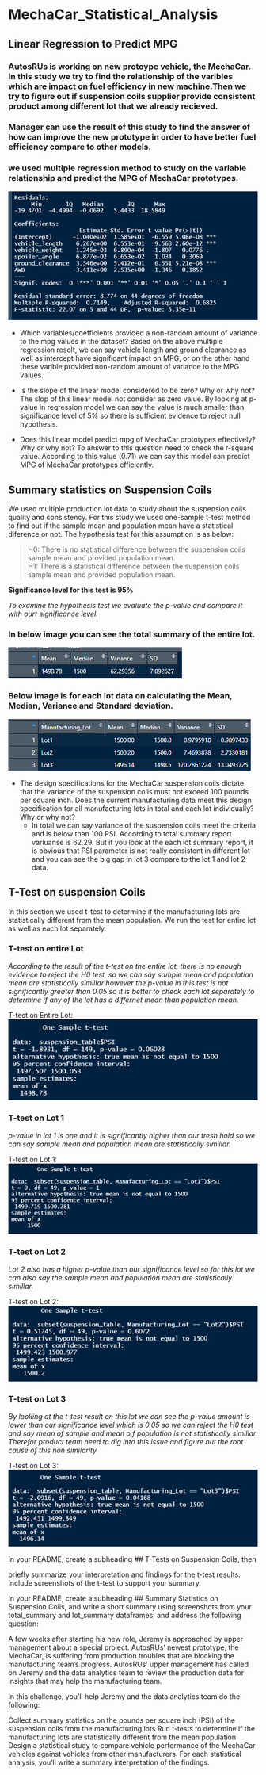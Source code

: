 # MechaCar_Statistical_Analysis
## Linear Regression to Predict MPG  
### AutosRUs is working on new protoype vehicle, the MechaCar. In this study we try to find the relationship of the varibles which are impact on fuel efficiency in new machine.Then we try to figure out if suspension coils supplier provide consistent product among different lot that we already recieved. 
### Manager can use the result of this study to find the answer of how can improve the new prototype in order to have better fuel efficiency compare to other models. 
### we used multiple regression method to study on the variable relationship and predict the MPG of MechaCar prototypes.

![Multiple_Regression](https://github.com/reza-ya57/MechaCar_Statistical_Analysis/blob/main/multiple_regression.png)
-  Which variables/coefficients provided a non-random amount of variance to the mpg values in the dataset?
Based on the above multiple regression resolt, we can say vehicle length and ground clearance as well as intercept have significant impact on MPG, or on the other hand these varible provided non-random amount of variance to the MPG values.

- Is the slope of the linear model considered to be zero? Why or why not?
The slop of this linear model not consider as zero value. By looking at p-value in regression model we can say the value is much smaller than significance level of 5% so there is sufficient evidence to reject null hypothesis.  

- Does this linear model predict mpg of MechaCar prototypes effectively? Why or why not?
To answer to this question need to check the r-square value. According to this value (0.71) we can say this model can predict MPG of MechaCar prototypes efficiently.

## Summary statistics on Suspension Coils
We used multiple production lot data to study about the suspension coils quality and consistency.
For this study we used one-sample t-test method to find out if the sample mean and population mean have a statistical diference or not. The hypothesis test for this assumption is as below:

> H0: There is no statistical difference between the suspension coils sample mean and provided population mean. <br>
> H1: There is a statistical difference between the suspension coils sample mean and provided population mean.

**Significance level for this test is 95%**

*To examine the hypothesis test we evaluate the p-value and compare it with ourt significance level.*

### In below image you can see the total summary of the entire lot.

![Total_Summary](https://github.com/reza-ya57/MechaCar_Statistical_Analysis/blob/main/Total_Summary.png)

### Below image is for each lot data on calculating the Mean, Median, Variance and Standard deviation. 

![Lot_Summary](https://github.com/reza-ya57/MechaCar_Statistical_Analysis/blob/main/lot_summary.png)

- The design specifications for the MechaCar suspension coils dictate that the variance of the suspension coils must not exceed 100 pounds per square inch. Does the current manufacturing data meet this design specification for all manufacturing lots in total and each lot individually? Why or why not? <br>
  -  In total we can say variance of the suspension coils meet the criteria and is below than 100 PSI. According to total summary report variuanse is 62.29. But if you look at the each lot summary report, it is obvious that PSI parameter is not really consistent in different lot and you can see the big gap in lot 3 compare to the lot 1 and lot 2 data. 

## T-Test on suspension Coils
In this section we used t-test to determine if the manufacturing lots are statistically different from the mean population.
We run the test for entire lot as well as each lot separately.

### T-test on entire Lot 
*According to the result of the t-test on the entire lot, there is no enough evidence to reject the H0 test, so we can say sample mean and population mean are statistically simillar however the p-value in this test is not significantly greater than 0.05 so it is better to check each lot separately to determine if any of the lot has a differnet mean than population mean.*

T-test on Entire Lot: <br>
![t_test_total](https://github.com/reza-ya57/MechaCar_Statistical_Analysis/blob/main/t_test_total.png)

### T-test on Lot 1
*p-value in lot 1 is one and it is significantly higher than our tresh hold so we can say sample mean and population mean are statistically simillar.*

T-test on Lot 1: <br>
![t_test_lot1](https://github.com/reza-ya57/MechaCar_Statistical_Analysis/blob/main/t_test_Lot1.png)

### T-test on Lot 2
*Lot 2 also has a higher p-value than our significance level so for this lot we can also say the sample mean and population mean are statistically simillar.*

T-test on Lot 2: <br>
![t_test_lot2](https://github.com/reza-ya57/MechaCar_Statistical_Analysis/blob/main/t_test_Lot2.png)

### T-test on Lot 3
*By looking at the t-test result on this lot we can see the p-value amount is lower than our significance level which is 0.05 so we can reject the H0 test and say mean of sample and mean o f population is not statistically simillar. Therefor product team need to dig into this issue and figure out the root cause of this non similarity*

T-test on Lot 3: <br>
![t_test_lot3](https://github.com/reza-ya57/MechaCar_Statistical_Analysis/blob/main/t_test_Lot3.png)


In your README, create a subheading ## T-Tests on Suspension Coils, then 

briefly summarize your interpretation and findings for the t-test results. Include screenshots of the t-test to support your summary.


In your README, create a subheading ## Summary Statistics on Suspension Coils, and write a short summary using screenshots from your total_summary and lot_summary dataframes, and address the following question:




A few weeks after starting his new role, Jeremy is approached by upper management about a special project. AutosRUs’ newest prototype, the MechaCar, is suffering from production troubles that are blocking the manufacturing team’s progress. AutosRUs’ upper management has called on Jeremy and the data analytics team to review the production data for insights that may help the manufacturing team.

In this challenge, you’ll help Jeremy and the data analytics team do the following:


Collect summary statistics on the pounds per square inch (PSI) of the suspension coils from the manufacturing lots
Run t-tests to determine if the manufacturing lots are statistically different from the mean population
Design a statistical study to compare vehicle performance of the MechaCar vehicles against vehicles from other manufacturers. For each statistical analysis, you’ll write a summary interpretation of the findings.






